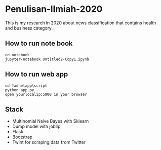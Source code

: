 
# Penulisan-Ilmiah-2020
This is my research in 2020 about news classification that contains health and business category.

## How to run note book

    cd notebook
    jupyter-notebook Untitled2-Copy1.ipynb

## How to run web app

    cd fadhelapp\script
    python app.py
    open yourlocalip:5000 in your browser

## Stack

 - Multinomial Naive Bayes with Sklearn 
 - Dump model with joblip
 - Flask
 - Bootstrap
 - Twint for scraping data from Twitter
